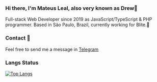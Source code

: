### Hi there, I'm Mateus Leal, also very known as Drew👻

Full-stack Web Developer since 2019 as JavaScript/TypeScript & PHP programmer. Based in São Paulo, Brazil, currently working for Blite.🧠

### Contact 💬

Feel free to send me a message in [Telegram](https://t.me/drew_d)


### Langs Status

[![Top Langs](https://github-readme-stats.vercel.app/api/top-langs/?username=mateus228leal)](https://github.com/anuraghazra/github-readme-stats)
<!--
**mateus228leal/mateus228leal** is a ✨ _special_ ✨ repository because its `README.md` (this file) appears on your GitHub profile.

Here are some ideas to get you started:

- 🔭 I’m currently working on ...
- 🌱 I’m currently learning ...
- 👯 I’m looking to collaborate on ...
- 🤔 I’m looking for help with ...
- 💬 Ask me about ...
- 📫 How to reach me: ...
- 😄 Pronouns: ...
⚡ Fun fact: teste...
-->
